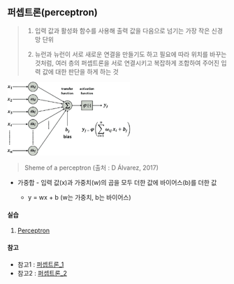 ## 퍼셉트론(perceptron)

> 1. 입력 값과 활성화 함수를 사용해 출력 값을 다음으로 넘기는 가장 작은 신경망 단위
>
> 2. 뉴런과 뉴런이 서로 새로운 연결을 만들기도 하고 필요에 따라 위치를 바꾸는 것처럼, 여러 층의 퍼셉트론을 서로 연결시키고 복잡하게 조합하여 주어진 입력 값에 대한 판단을 하게 하는 것

<img src="./images/Scheme-of-a-perceptron-A-nonlinear-activation-function-BULLET-is-applied-to-the.png" alt="Scheme-of-a-perceptron-A-nonlinear-activation-function-BULLET-is-applied-to-the" style="zoom: 33%;" />

> Sheme of a perceptron (출처 : D Álvarez, 2017)

- 가중합 - 입력 값(x)과 가중치(w)의 곱을 모두 더한 값에 바이어스(b)를 더한 값

  - y = wx + b (w는 가중치,  b는 바이어스)
  

#### 실습

1. [Perceptron](https://github.com/madfalc0n/Image-analysis-and-develope/blob/master/Deep_Learning/20191230/1.3_perceptron.ipynb)

#### 참고
- 참고1 : [퍼셉트론_1](http://www.incodom.kr/%EA%B8%B0%EA%B3%84%ED%95%99%EC%8A%B5/%ED%8D%BC%EC%85%89%ED%8A%B8%EB%A1%A0)
- 참고2 : [퍼셉트론_2](https://wikidocs.net/24958)
